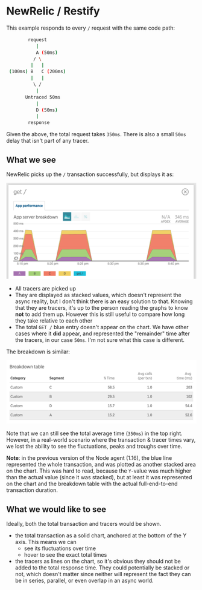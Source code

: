 # NewRelic / Restify

This example responds to every `/` request with the same code path:

```bash
        request
           |
           A (50ms)
          / \
         |   |
 (100ms) B   C (200ms)
         |   |
          \ /
           |
       Untraced 50ms
           |
           D (50ms)
           |
        response
```

Given the above, the total request takes `350ms`.
There is also a small `50ms` delay that isn't part of any tracer.

## What we see

NewRelic picks up the `/` transaction successfully, but displays it as:

![screenshot](screenshot-chart.png)

- All tracers are picked up
- They are displayed as stacked values, which doesn't represent the async reality, but I don't think there is an easy solution to that. Knowing that they are tracers, it's up to the person reading the graphs to know **not** to add them up. However this is still useful to compare how long they take relative to each other
- The total `GET /` blue entry doesn't appear on the chart. We have other cases where it **did** appear, and represented the "remainder" time after the tracers, in our case `50ms`. I'm not sure what this case is different.

The breakdown is similar:

![screenshot](screenshot-breakdown.png)

Note that we can still see the total average time (`350ms`) in the top right. However, in a real-world scenario where the transaction & tracer times vary, we lost the ability to see the fluctuations, peaks and troughs over time.

**Note**: in the previous version of the Node agent (1.16), the blue line represented the whole transaction, and was plotted as another stacked area on the chart. This was hard to read, because the `Y`-value was much higher than the actual value (since it was stacked), but at least it was represented on the chart and the breakdown table with the actual full-end-to-end transaction duration.

## What we would like to see

Ideally, both the total transaction and tracers would be shown.

- the total transaction as a solid chart, anchored at the bottom of the Y axis. This means we can
  - see its fluctuations over time
  - hover to see the exact total times
- the tracers as lines on the chart, so it's obvious they should not be added to the total response time. They could potentially be stacked or not, which doesn't matter since neither will represent the fact they can be in series, parallel, or even overlap in an async world.
